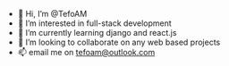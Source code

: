 - 👋 Hi, I’m @TefoAM
- 👀 I’m interested in full-stack development
- 🌱 I’m currently learning django and react.js
- 💞️ I’m looking to collaborate on any web based projects
- 📫 email me on tefoam@outlook.com

<!---
TefoAM/TefoAM is a ✨ special ✨ repository because its `README.md` (this file) appears on your GitHub profile.
You can click the Preview link to take a look at your changes.
--->
